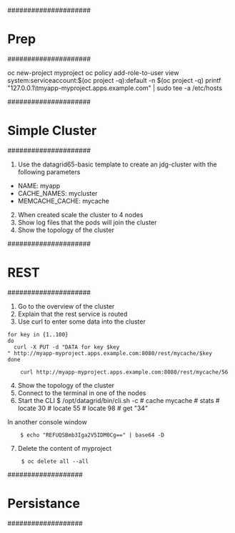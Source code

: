 #####################
# Prep
#####################

oc new-project myproject
oc policy add-role-to-user view system:serviceaccount:$(oc project -q):default -n $(oc project -q)
printf "127.0.0.1\tmyapp-myproject.apps.example.com" | sudo tee -a /etc/hosts


#####################
# Simple Cluster
#####################
1. Use the datagrid65-basic template to create an jdg-cluster with the following parameters
  - NAME: myapp
  - CACHE_NAMES: mycluster
  - MEMCACHE_CACHE: mycache
2. When created scale the cluster to 4 nodes
3. Show log files that the pods will join the cluster
4. Show the topology of the cluster

#####################
# REST
#####################
1. Go to the overview of the cluster
2. Explain that the rest service is routed
3. Use curl to enter some data into the cluster

```
for key in {1..100}
do
  curl -X PUT -d "DATA for key $key
" http://myapp-myproject.apps.example.com:8080/rest/mycache/$key
done
```
        curl http://myapp-myproject.apps.example.com:8080/rest/mycache/56

4. Show the topology of the cluster
5. Connect to the terminal in one of the nodes
6. Start the CLI
        $ /opt/datagrid/bin/cli.sh -c
        # cache mycache
        # stats
        # locate 30
        # locate 55
        # locate 98
        # get "34"

  In another console window

        $ echo "REFUQSBmb3Iga2V5IDM0Cg==" | base64 -D

7. Delete the content of myproject

        $ oc delete all --all

###################
# Persistance
###################
